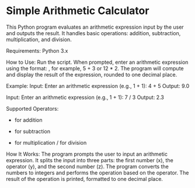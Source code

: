 # Simple Arithmetic Calculator
This Python program evaluates an arithmetic expression input by the user and outputs the result. It handles basic operations: addition, subtraction, multiplication, and division.

Requirements:
Python 3.x

How to Use:
Run the script.
When prompted, enter an arithmetic expression using the format: <number> <operator> <number>, for example, 5 + 3 or 12 * 2.
The program will compute and display the result of the expression, rounded to one decimal place.

Example:
Input:
Enter an arithmetic expression (e.g., 1 + 1): 4 + 5
Output:
9.0

Input:
Enter an arithmetic expression (e.g., 1 + 1): 7 / 3
Output:
2.3

Supported Operators:
+ for addition
- for subtraction
* for multiplication
/ for division

How It Works:
The program prompts the user to input an arithmetic expression.
It splits the input into three parts: the first number (x), the operator (y), and the second number (z).
The program converts the numbers to integers and performs the operation based on the operator.
The result of the operation is printed, formatted to one decimal place.
